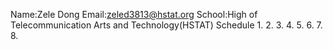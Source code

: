 Name:Zele Dong
Email:zeled3813@hstat.org
School:High of Telecommunication Arts and Technology(HSTAT)
Schedule
1.
2.
3.
4.
5.
6.
7.
8.